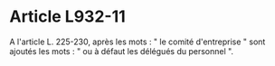 # Article L932-11

A l'article L. 225-230, après les mots : " le comité d'entreprise " sont ajoutés les mots : " ou à défaut les délégués du personnel ".
